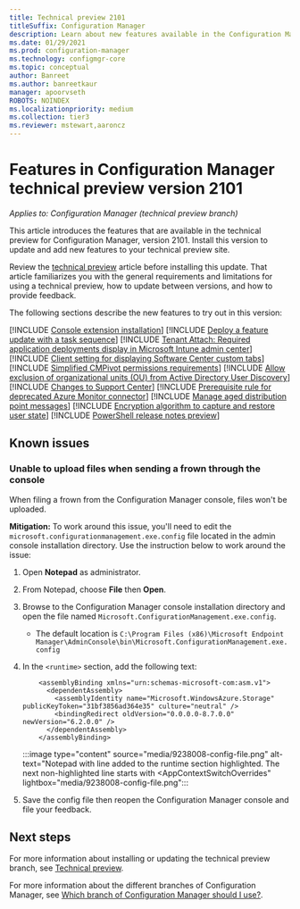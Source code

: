 ```yaml
---
title: Technical preview 2101
titleSuffix: Configuration Manager
description: Learn about new features available in the Configuration Manager technical preview branch version 2101.
ms.date: 01/29/2021
ms.prod: configuration-manager
ms.technology: configmgr-core
ms.topic: conceptual
author: Banreet
ms.author: banreetkaur
manager: apoorvseth
ROBOTS: NOINDEX
ms.localizationpriority: medium
ms.collection: tier3
ms.reviewer: mstewart,aaroncz 
---
```


# Features in Configuration Manager technical preview version 2101

*Applies to: Configuration Manager (technical preview branch)*

This article introduces the features that are available in the technical preview for Configuration Manager, version 2101. Install this version to update and add new features to your technical preview site.

Review the [technical preview](../technical-preview.md) article before installing this update. That article familiarizes you with the general requirements and limitations for using a technical preview, how to update between versions, and how to provide feedback.

The following sections describe the new features to try out in this version:

<!-- [!INCLUDE [Example feature name](includes/2101/1234567.md)] -->

[!INCLUDE [Console extension installation](includes/2101/3555909.md)]
[!INCLUDE [Deploy a feature update with a task sequence](includes/2101/3555906.md)]
[!INCLUDE [Tenant Attach: Required application deployments display in Microsoft Intune admin center](includes/2101/8795301.md)]      
[!INCLUDE [Client setting for displaying Software Center custom tabs](includes/2101/9142301.md)]
[!INCLUDE [Simplified CMPivot permissions requirements](includes/2101/7898885.md)]
[!INCLUDE [Allow exclusion of organizational units (OU) from Active Directory User Discovery](includes/2101/5193509.md)]
[!INCLUDE [Changes to Support Center](includes/2101/8693068.md)]
[!INCLUDE [Prerequisite rule for deprecated Azure Monitor connector](includes/2101/8269855.md)]
[!INCLUDE [Manage aged distribution point messages](includes/2101/8561493.md)]
[!INCLUDE [Encryption algorithm to capture and restore user state](includes/2101/9171505.md)]
[!INCLUDE [PowerShell release notes preview](includes/2101/8905809.md)]


## Known issues
### Unable to upload files when sending a frown through the console
<!--9238008-->
When filing a frown from the Configuration Manager console, files won't be uploaded.  

**Mitigation:** To work around this issue, you'll need to edit the `microsoft.configurationmanagement.exe.config` file located in the admin console installation directory. Use the instruction below to work around the issue:

1. Open **Notepad** as administrator.
1. From Notepad, choose **File** then **Open**.
1. Browse to the Configuration Manager console installation directory and open the file named `Microsoft.ConfigurationManagement.exe.config`. 
   - The default location is `C:\Program Files (x86)\Microsoft Endpoint Manager\AdminConsole\bin\Microsoft.ConfigurationManagement.exe.config`

1. In the `<runtime>` section, add the following text:

   ```text
       <assemblyBinding xmlns="urn:schemas-microsoft-com:asm.v1">
         <dependentAssembly>
           <assemblyIdentity name="Microsoft.WindowsAzure.Storage" publicKeyToken="31bf3856ad364e35" culture="neutral" />
           <bindingRedirect oldVersion="0.0.0.0-8.7.0.0" newVersion="6.2.0.0" />
         </dependentAssembly>
       </assemblyBinding>
   ```
      :::image type="content" source="media/9238008-config-file.png" alt-text="Notepad with line added to the runtime section highlighted. The next non-highlighted line starts with &lt;AppContextSwitchOverrides" lightbox="media/9238008-config-file.png":::

1. Save the config file then reopen the Configuration Manager console and file your feedback. 
 



<!--
## General known issues

[!INCLUDE [Azure AD authentication doesn't work](includes/2101/known-issue-7569264.md)]
-->

## Next steps

For more information about installing or updating the technical preview branch, see [Technical preview](../technical-preview.md).

For more information about the different branches of Configuration Manager, see [Which branch of Configuration Manager should I use?](../../understand/which-branch-should-i-use.md).
